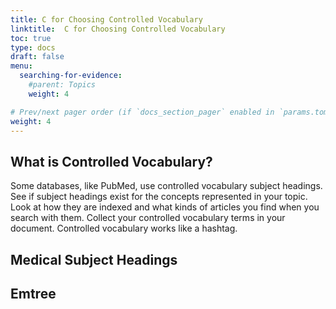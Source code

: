 ```yaml
---
title: C for Choosing Controlled Vocabulary
linktitle:  C for Choosing Controlled Vocabulary
toc: true
type: docs
draft: false
menu:
  searching-for-evidence:
    #parent: Topics
    weight: 4

# Prev/next pager order (if `docs_section_pager` enabled in `params.toml`)
weight: 4
---
```


## What is Controlled Vocabulary?

Some databases, like PubMed, use controlled vocabulary subject headings. See if subject headings exist for the concepts represented in your topic. Look at how they are indexed and what kinds of articles you find when you search with them. Collect your controlled vocabulary terms in your document. Controlled vocabulary works like a hashtag.


## Medical Subject Headings

## Emtree